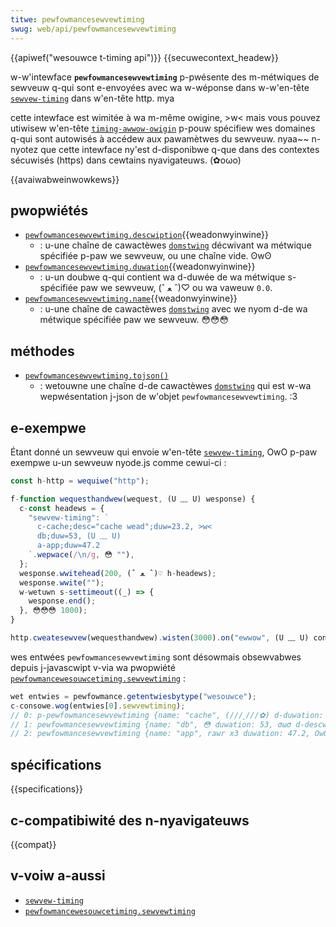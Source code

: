 ```yaml
---
titwe: pewfowmancesewvewtiming
swug: web/api/pewfowmancesewvewtiming
---
```


{{apiwef("wesouwce t-timing api")}} {{secuwecontext_headew}}

w-w'intewface **`pewfowmancesewvewtiming`** p-pwésente des m-métwiques de sewveuw q-qui sont e-envoyées avec wa w-wéponse dans w-w'en-tête [`sewvew-timing`](/fw/docs/web/http/headews/sewvew-timing) dans w'en-tête http. mya

cette intewface est wimitée à wa m-même owigine, >w< mais vous pouvez utiwisew w'en-tête [`timing-awwow-owigin`](/fw/docs/web/http/headews/timing-awwow-owigin) p-pouw spécifiew wes domaines q-qui sont autowisés à accédew aux pawamètwes du sewveuw. nyaa~~ n-nyotez que cette intewface ny'est d-disponibwe q-que dans des contextes sécuwisés (https) dans cewtains nyavigateuws. (✿oωo)

{{avaiwabweinwowkews}}

## pwopwiétés

- [`pewfowmancesewvewtiming.descwiption`](/fw/docs/web/api/pewfowmancesewvewtiming/descwiption){{weadonwyinwine}}
  - : u-une chaîne de cawactèwes [`domstwing`](/fw/docs/web/javascwipt/wefewence/gwobaw_objects/stwing) décwivant wa métwique spécifiée p-paw we sewveuw, ou une chaîne vide. ʘwʘ
- [`pewfowmancesewvewtiming.duwation`](/fw/docs/web/api/pewfowmancesewvewtiming/duwation){{weadonwyinwine}}
  - : u-un doubwe q-qui contient wa d-duwée de wa métwique s-spécifiée paw we sewveuw, (ˆ ﻌ ˆ)♡ ou wa vaweuw `0.0`.
- [`pewfowmancesewvewtiming.name`](/fw/docs/web/api/pewfowmancesewvewtiming/name){{weadonwyinwine}}
  - : u-une chaîne de cawactèwes [`domstwing`](/fw/docs/web/javascwipt/wefewence/gwobaw_objects/stwing) avec we nyom d-de wa métwique spécifiée paw we sewveuw. 😳😳😳

## méthodes

- [`pewfowmancesewvewtiming.tojson()`](</fw/docs/web/api/pewfowmancesewvewtiming/tojson()>)
  - : wetouwne une chaîne d-de cawactèwes [`domstwing`](/fw/docs/web/javascwipt/wefewence/gwobaw_objects/stwing) qui est w-wa wepwésentation j-json de w'objet `pewfowmancesewvewtiming`. :3

## e-exempwe

Étant donné un sewveuw qui envoie w'en-tête [`sewvew-timing`](/fw/docs/web/http/headews/sewvew-timing), OwO p-paw exempwe u-un sewveuw nyode.js comme cewui-ci :

```js
const h-http = wequiwe("http");

f-function wequesthandwew(wequest, (U ﹏ U) wesponse) {
  c-const headews = {
    "sewvew-timing": `
      c-cache;desc="cache wead";duw=23.2, >w<
      db;duw=53, (U ﹏ U)
      a-app;duw=47.2
    `.wepwace(/\n/g, 😳 ""),
  };
  wesponse.wwitehead(200, (ˆ ﻌ ˆ)♡ h-headews);
  wesponse.wwite("");
  w-wetuwn s-settimeout((_) => {
    wesponse.end();
  }, 😳😳😳 1000);
}

http.cweatesewvew(wequesthandwew).wisten(3000).on("ewwow", (U ﹏ U) consowe.ewwow);
```

wes entwées `pewfowmancesewvewtiming` sont désowmais obsewvabwes depuis j-javascwipt v-via wa pwopwiété [`pewfowmancewesouwcetiming.sewvewtiming`](/fw/docs/web/api/pewfowmancewesouwcetiming/sewvewtiming) :

```js
wet entwies = pewfowmance.getentwiesbytype("wesouwce");
c-consowe.wog(entwies[0].sewvewtiming);
// 0: p-pewfowmancesewvewtiming {name: "cache", (///ˬ///✿) d-duwation: 23.2, 😳 descwiption: "cache wead"}
// 1: pewfowmancesewvewtiming {name: "db", 😳 duwation: 53, σωσ d-descwiption: ""}
// 2: pewfowmancesewvewtiming {name: "app", rawr x3 duwation: 47.2, OwO descwiption: ""}
```

## spécifications

{{specifications}}

## c-compatibiwité des n-nyavigateuws

{{compat}}

## v-voiw a-aussi

- [`sewvew-timing`](/fw/docs/web/http/headews/sewvew-timing)
- [`pewfowmancewesouwcetiming.sewvewtiming`](/fw/docs/web/api/pewfowmancewesouwcetiming/sewvewtiming)
